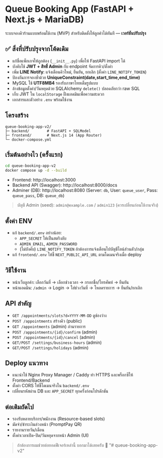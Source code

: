 # Queue Booking App (FastAPI + Next.js + MariaDB)

ระบบจองคิวร้านแบบพร้อมใช้งาน (MVP) สำหรับติดตั้งให้ลูกค้าได้ทันที — **เวอร์ชันปรับปรุง**

## ✅ สิ่งที่ปรับปรุงจากโค้ดเดิม
- แก้ชื่อแพ็กเกจให้ถูกต้อง (`__init__.py`) เพื่อให้ FastAPI import ได้
- บังคับใช้ **JWT + สิทธิ์ Admin** กับ endpoint จัดการคิว/ตั้งค่า
- เพิ่ม **LINE Notify**: แจ้งเตือนคิวใหม่, ยืนยัน, ยกเลิก (ตั้งค่า `LINE_NOTIFY_TOKEN`)
- ป้องกันการจองซ้ำด้วย **UniqueConstraint(date,start_time,end_time)**
- MySQL ใช้ **UTF8MB4** รองรับภาษาไทยเต็มรูปแบบ
- ล้างข้อมูลตั้งค่า/วันหยุดด้วย SQLAlchemy `delete()` ปลอดภัยกว่า raw SQL
- เก็บ JWT ใน `localStorage` ฝั่งแอดมินเพื่อความสะดวก
- เอกสารและตัวอย่าง `.env` พร้อมใช้งาน

## โครงสร้าง
```
queue-booking-app-v2/
├─ backend/        # FastAPI + SQLModel
├─ frontend/       # Next.js 14 (App Router)
└─ docker-compose.yml
```

## เริ่มต้นอย่างไว (ครั้งแรก)
```bash
cd queue-booking-app-v2
docker compose up -d --build
```

- Frontend: http://localhost:3000
- Backend API (Swagger): http://localhost:8000/docs
- Adminer (DB): http://localhost:8080  (Server: `db`, User: `queue_user`, Pass: `queue_pass`, DB: `queue_db`)

> บัญชี Admin (seed): `admin@example.com` / `admin123` (ควรเปลี่ยนก่อนใช้งานจริง)

## ตั้งค่า ENV
- แก้ `backend/.env` อย่างน้อย:
  - `APP_SECRET` ให้เป็นสตริงลับ
  - `ADMIN_EMAIL`, `ADMIN_PASSWORD`
  - (ไม่บังคับ) `LINE_NOTIFY_TOKEN` ถ้าต้องการแจ้งเตือนไปบัญชีไลน์ส่วนตัว/กลุ่ม
- แก้ `frontend/.env` ให้ชี้ `NEXT_PUBLIC_API_URL` ตามโดเมนจริงเมื่อ deploy

## วิธีใช้งาน
- หน้าเว็บลูกค้า: เลือกวันที่ → เลือกช่วงเวลา → กรอกชื่อ/โทรศัพท์ → ยืนยัน
- หน้าแอดมิน: `/admin` → Login → ใส่ช่วงวันที่ → โหลดรายการ → ยืนยัน/ยกเลิก

## API สำคัญ
- `GET /appointments/slots?d=YYYY-MM-DD`  ดูช่องว่าง
- `POST /appointments`  สร้างคิว (public)
- `GET /appointments` (admin)  อ่านรายการ
- `POST /appointments/{id}/confirm` (admin)
- `POST /appointments/{id}/cancel` (admin)
- `GET/POST /settings/business-hours` (admin)
- `GET/POST /settings/holidays` (admin)

## Deploy แนวทาง
- แนะนำใช้ Nginx Proxy Manager / Caddy ทำ HTTPS และพร็อกซีให้ Frontend/Backend
- ตั้งค่า CORS ให้ชี้โดเมนจริงใน `backend/.env`
- เปลี่ยนรหัสผ่าน DB และ `APP_SECRET` ทุกครั้งก่อนโปรดักชัน

## ต่อเติมถัดไป
- รองรับหลายบริการ/พนักงาน (Resource-based slots)
- มัดจำ/ชำระเงินล่วงหน้า (PromptPay QR)
- รายงานรายวัน/เดือน
- ตั้งค่าเวลาเปิด-ปิด/วันหยุดจากหน้า Admin (UI)

> ถ้าต้องการผมช่วยต่อยอดฟีเจอร์เหล่านี้ บอกมาได้เลยครับ 🚀
"# queue-booking-app-v2" 
